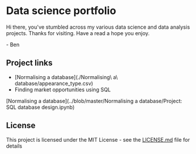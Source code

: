 # Data science portfolio

Hi there, you've stumbled across my various data science and data analysis projects. Thanks for visiting. Have a read a hope you enjoy.

\- Ben

## Project links
* [Normalising a database](./Normalising\ a\ database/appearance_type.csv)
* Finding market opportunities using SQL

[Normalising a database](../blob/master/Normalising a database/Project: SQL database design.ipynb)

## License

This project is licensed under the MIT License - see the [LICENSE.md](LICENSE.md) file for details

